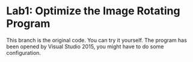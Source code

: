 # Lab1: Optimize the Image Rotating Program

This branch is the original code. You can try it yourself. The program has been opened by Visual Studio 2015, you might have to do some configuration.
